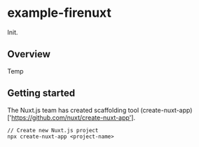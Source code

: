 # example-firenuxt
Init.

## Overview
Temp

## Getting started
The Nuxt.js team has created scaffolding tool (create-nuxt-app)['https://github.com/nuxt/create-nuxt-app'].
```
// Create new Nuxt.js project
npx create-nuxt-app <project-name>
```
